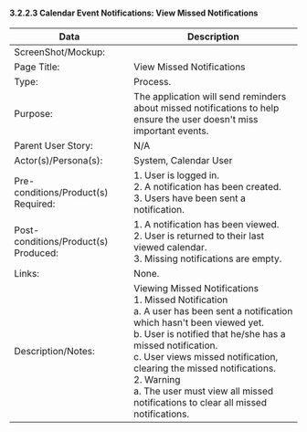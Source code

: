 #### 3.2.2.3 Calendar Event Notifications: View Missed Notifications

| Data | Description |
| --- |--- |
| ScreenShot/Mockup: | |
| Page Title: | View Missed Notifications |
| Type: | Process. |
| Purpose: | The application will send reminders about missed notifications to help ensure the user doesn't miss important events.|
| Parent User Story:| N/A|
| Actor(s)/Persona(s): | System, Calendar User|
| Pre-conditions/Product(s) Required: |1. User is logged in. <br> 2. A notification has been created. <br> 3. Users have been sent a notification.|
| Post-conditions/Product(s) Produced: |  1. A notification has been viewed. <br> 2. User is returned to their last viewed calendar. <br> 3. Missing notifications are empty.|
| Links: | None.|
| Description/Notes:| Viewing Missed Notifications <br> 1. Missed Notification <br> a. A user has been sent a notification which hasn't been viewed yet. <br> b. User is notified that he/she has a missed notification. <br> c. User views missed notification, clearing the missed notifications. <br> 2. Warning <br> a. The user must view all missed notifications to clear all missed notifications. |

